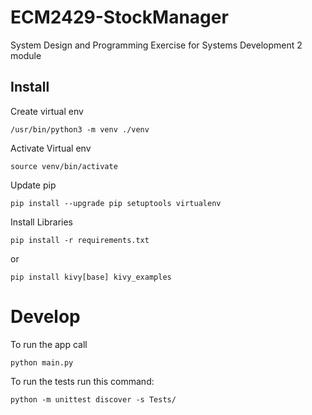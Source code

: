# ECM2429-StockManager
System Design and Programming Exercise for Systems Development 2 module

## Install

Create virtual env
```shell
/usr/bin/python3 -m venv ./venv
```

Activate Virtual env
```shell
source venv/bin/activate
```

Update pip
```shell
pip install --upgrade pip setuptools virtualenv
```

Install Libraries
```shell
pip install -r requirements.txt
```
or
```shell
pip install kivy[base] kivy_examples
```

# Develop

To run the app call
```shell
python main.py
```

To run the tests run this command:
```shell
python -m unittest discover -s Tests/
```